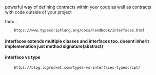 powerful way of defining contracts within your code as well as contracts with code outside of your project  


todo : 

        https://www.typescriptlang.org/docs/handbook/interfaces.html


#### interfaces extends multiple classes and interfaces too. doesnt inherit implemenation just method signature(abstract)


#### interface vs type

        https://blog.logrocket.com/types-vs-interfaces-typescript/
